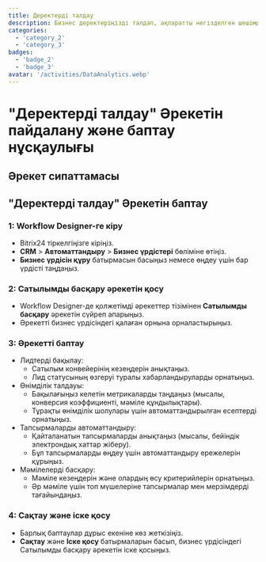 ```yaml
---
title: Деректерді талдау
description: Бизнес деректеріңізді талдап, ақпаратты негізделген шешімдер қабылдаңыз.
categories: 
  - 'category_2'
  - 'category_3'
badges: 
  - 'badge_2'
  - 'badge_3'
avatar: '/activities/DataAnalytics.webp'
---
```

# "Деректерді талдау" Әрекетін пайдалану және баптау нұсқаулығы

## Әрекет сипаттамасы

## **"Деректерді талдау" Әрекетін баптау**

### 1: Workflow Designer-ге кіру
- Bitrix24 тіркелгіңізге кіріңіз.
- **CRM** > **Автоматтандыру** > **Бизнес үрдістері** бөліміне өтіңіз.
- **Бизнес үрдісін құру** батырмасын басыңыз немесе өңдеу үшін бар үрдісті таңдаңыз.

### 2: Сатылымды басқару әрекетін қосу
- Workflow Designer-де қолжетімді әрекеттер тізімінен **Сатылымды басқару** әрекетін сүйреп апарыңыз.
- Әрекетті бизнес үрдісіндегі қалаған орнына орналастырыңыз.

### 3: Әрекетті баптау
- Лидтерді бақылау:
  - Сатылым конвейерінің кезеңдерін анықтаңыз.
  - Лид статусының өзгеруі туралы хабарландыруларды орнатыңыз.
- Өнімділік талдауы:
  - Бақылағыңыз келетін метрикаларды таңдаңыз (мысалы, конверсия коэффициенті, мәміле құндылықтары).
  - Тұрақты өнімділік шолулары үшін автоматтандырылған есептерді орнатыңыз.
- Тапсырмаларды автоматтандыру:
  - Қайталанатын тапсырмаларды анықтаңыз (мысалы, бейіндік электрондық хаттар жіберу).
  - Бұл тапсырмаларды өңдеу үшін автоматтандыру ережелерін құрыңыз.
- Мәмілелерді басқару:
  - Мәміле кезеңдерін және олардың өсу критерийлерін орнатыңыз.
  - Әр мәміле үшін топ мүшелеріне тапсырмалар мен мерзімдерді тағайындаңыз.

### 4: Сақтау және іске қосу
- Барлық баптаулар дұрыс екеніне көз жеткізіңіз.
- **Сақтау** және **Іске қосу** батырмаларын басып, бизнес үрдісіндегі Сатылымды басқару әрекетін іске қосыңыз.